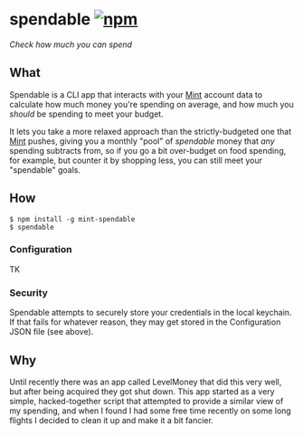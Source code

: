 spendable [![npm](https://img.shields.io/npm/v/mint-spendable.svg)](https://www.npmjs.com/package/mint-spendable)
=========

*Check how much you can spend*

## What

Spendable is a CLI app that interacts with your [Mint][1] account data to
calculate how much money you're spending on average, and how much you *should*
be spending to meet your budget.

It lets you take a more relaxed approach than the strictly-budgeted one that
[Mint][1] pushes, giving you a monthly "pool" of *spendable* money that *any*
spending subtracts from, so if you go a bit over-budget on food spending, for
example, but counter it by shopping less, you can still meet your "spendable"
goals.

## How

```
$ npm install -g mint-spendable
$ spendable
```

### Configuration

TK

### Security

Spendable attempts to securely store your credentials in the local keychain.
If that fails for whatever reason, they may get stored in the Configuration
JSON file (see above).

## Why

Until recently there was an app called LevelMoney that did this very well,
but after being acquired they got shut down. This app started as a very
simple, hacked-together script that attempted to provide a similar view of
my spending, and when I found I had some free time recently on some long
flights I decided to clean it up and make it a bit fancier.


[1]: https://www.mint.com
